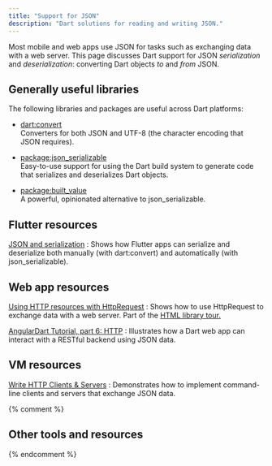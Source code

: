 ```yaml
---
title: "Support for JSON"
description: "Dart solutions for reading and writing JSON."
---
```


Most mobile and web apps use JSON for tasks such as
exchanging data with a web server.
This page discusses Dart support for JSON _serialization_ and _deserialization_:
converting Dart objects _to_ and _from_ JSON.


## Generally useful libraries

The following libraries and packages are useful across Dart platforms:

* [dart:convert](/guides/libraries/library-tour#dartconvert---decoding-and-encoding-json-utf-8-and-more)<br>
  Converters for both JSON and UTF-8
  (the character encoding that JSON requires).

* [package:json_serializable](https://pub.dartlang.org/packages/json_serializable)<br>
  Easy-to-use support for using the Dart build system to generate code that
  serializes and deserializes Dart objects.

* [package:built_value](https://pub.dartlang.org/packages/built_value)<br>
  A powerful, opinionated alternative to json_serializable.


## Flutter resources

[JSON and serialization](https://flutter.io/json/)
: Shows how Flutter apps can serialize and deserialize both
manually (with dart:convert) and automatically (with json_serializable).


## Web app resources

[Using HTTP resources with HttpRequest](https://webdev-dartlang-org-dev.firebaseapp.com/guides/html-library-tour#using-http-resources-with-httprequest)
: Shows how to use HttpRequest to exchange data with a web server.
  Part of the [HTML library tour.](https://webdev-dartlang-org-dev.firebaseapp.com/guides/html-library-tour)

[AngularDart Tutorial, part 6: HTTP](https://webdev-dartlang-org-dev.firebaseapp.com/angular/tutorial/toh-pt6)
: Illustrates how a Dart web app can interact with a
  RESTful backend using JSON data.


## VM resources

[Write HTTP Clients & Servers](/tutorials/dart-vm/httpserver)
: Demonstrates how to implement command-line clients and servers
  that exchange JSON data.


{% comment %}
## Other tools and resources
{% endcomment %}
